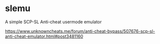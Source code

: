 # slemu
A simple SCP-SL Anti-cheat usermode emulator

https://www.unknowncheats.me/forum/anti-cheat-bypass/507676-scp-sl-anti-cheat-emulator.html#post3481160
